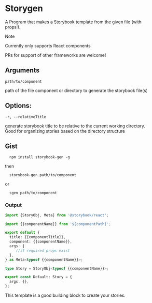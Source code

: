 # Storygen

A Program that makes a Storybook template from the given file (with props!).

> [!NOTE]
> Currently only supports React components
> 
> PRs for support of other frameworks are welcome!

## Arguments

`path/to/component`

path of the file component or directory to generate the storybook file(s)

## Options:

`-r, --relativeTitle`

generate storybook title to be relative to the current working directory. Good for organizing stories based on the directory structure

## Gist

```shell
  npm install storybook-gen -g
```

then

```shell
  storybook-gen path/to/component
```

or

```shell
  sgen path/to/component
```

### Output

```ts
import {StoryObj, Meta} from '@storybook/react';

import {{componentName}} from '${componentPath}';

export default {
  title: {{componentTitle}},
  component: {{componentName}},
  args: {
     //if required props exist
  },
} as Meta<typeof {{componentName}}>;

type Story = StoryObj<typeof {{componentName}}>;

export const Default: Story = {
  args: {},
};

```

This template is a good building block to create your stories.
